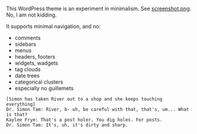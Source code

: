 This WordPress theme is an experiment in minimalism. See [screenshot.png](https://raw.github.com/waded/postholer/master/wp-content/themes/postholer/screenshot.png). No, I am not kidding.

It supports minimal navigation, and no:
- comments
- sidebars
- menus
- headers, footers
- widgets, wadgets
- tag clouds
- date trees
- categorical clusters
- especially no guillemets

```
[Simon has taken River out to a shop and she keeps touching everything]
Dr. Simon Tam: River, b- uh, be careful with that, that's, um... What is that?
Kaylee Frye: That's a post holer. You dig holes. For posts.
Dr. Simon Tam: It's, uh, it's dirty and sharp.
```


